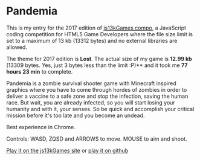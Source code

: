 # Pandemia

This is my entry for the 2017 edition of [js13kGames compo](http://js13kgames.com/), a JavaScript coding competition
for HTML5 Game Developers where the file size limit is set to a maximum of 13 kb (13312 bytes) and no external
libraries are allowed.

The theme for 2017 edition is **Lost**. The actual size of my game is **12.99 kb** (13309 bytes. Yes, just 3 bytes less
than the limit :P)** and it took me **77 hours 23 min** to complete.

Pandemia is a zombie survival shooter game with Minecraft inspired graphics where you have to come through hordes of
zombies in order to deliver a vaccine to a safe zone and stop the infection, saving the human race. But wait, you are
already infected, so you will start losing your humanity and with it, your senses. So be quick and accomplish your
critical mission before it's too late and you become an undead.

Best experience in Chrome.

Controls: WASD, ZQSD and ARROWS to move. MOUSE to aim and shoot.

[Play it on the js13kGames site](http://js13kgames.com/entries/pandemia) or [play it on github](http://satanas.github.io/pandemia)
